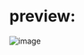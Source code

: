 # preview:
![image](https://github.com/user-attachments/assets/d89a4ebf-47ef-4691-a6b8-0ba6919b55fe)
